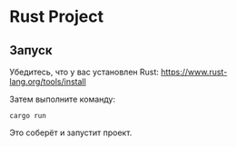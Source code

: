 # Rust Project

## Запуск

Убедитесь, что у вас установлен Rust: https://www.rust-lang.org/tools/install

Затем выполните команду:

```
cargo run
```

Это соберёт и запустит проект.
